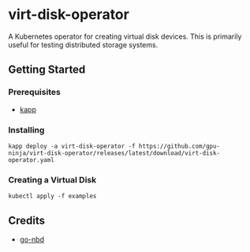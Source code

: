 # virt-disk-operator

A Kubernetes operator for creating virtual disk devices. This is primarily useful for testing distributed storage systems.

## Getting Started

### Prerequisites

* [kapp](https://carvel.dev/kapp/)

### Installing

```shell
kapp deploy -a virt-disk-operator -f https://github.com/gpu-ninja/virt-disk-operator/releases/latest/download/virt-disk-operator.yaml
```

### Creating a Virtual Disk

```shell
kubectl apply -f examples
```

## Credits

* [go-nbd](https://github.com/pojntfx/go-nbd)